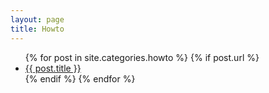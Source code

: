 ```yaml
---
layout: page
title: Howto
---
```

<ul>
  {% for post in site.categories.howto %}
    {% if post.url %}
        <li><a href="{{ post.url }}">{{ post.title }}</a></li>
    {% endif %}
  {% endfor %}
</ul>
